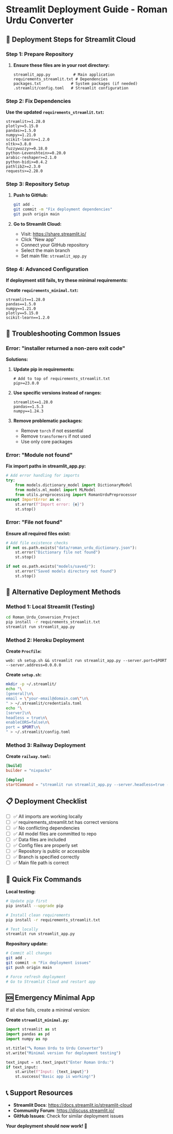 # Streamlit Deployment Guide - Roman Urdu Converter

## 🚀 **Deployment Steps for Streamlit Cloud**

### **Step 1: Prepare Repository**

1. **Ensure these files are in your root directory:**
   ```
   streamlit_app.py          # Main application
   requirements_streamlit.txt # Dependencies
   packages.txt             # System packages (if needed)
   .streamlit/config.toml   # Streamlit configuration
   ```

### **Step 2: Fix Dependencies**

**Use the updated `requirements_streamlit.txt`:**
```
streamlit>=1.28.0
plotly>=5.15.0
pandas>=1.5.0
numpy>=1.21.0
scikit-learn>=1.2.0
nltk>=3.8.0
fuzzywuzzy>=0.18.0
python-Levenshtein>=0.20.0
arabic-reshaper>=2.1.0
python-bidi>=0.4.2
pathlib2>=2.3.0
requests>=2.28.0
```

### **Step 3: Repository Setup**

1. **Push to GitHub:**
   ```bash
   git add .
   git commit -m "Fix deployment dependencies"
   git push origin main
   ```

2. **Go to Streamlit Cloud:**
   - Visit: https://share.streamlit.io/
   - Click "New app"
   - Connect your GitHub repository
   - Select the main branch
   - Set main file: `streamlit_app.py`

### **Step 4: Advanced Configuration**

**If deployment still fails, try these minimal requirements:**

**Create `requirements_minimal.txt`:**
```
streamlit==1.28.0
pandas==1.5.0
numpy==1.21.0
plotly==5.15.0
scikit-learn==1.2.0
```

## 🔧 **Troubleshooting Common Issues**

### **Error: "installer returned a non-zero exit code"**

**Solutions:**

1. **Update pip in requirements:**
   ```
   # Add to top of requirements_streamlit.txt
   pip>=23.0.0
   ```

2. **Use specific versions instead of ranges:**
   ```
   streamlit==1.28.0
   pandas==1.5.3
   numpy==1.24.3
   ```

3. **Remove problematic packages:**
   - Remove `torch` if not essential
   - Remove `transformers` if not used
   - Use only core packages

### **Error: "Module not found"**

**Fix import paths in streamlit_app.py:**
```python
# Add error handling for imports
try:
    from models.dictionary_model import DictionaryModel
    from models.ml_model import MLModel
    from utils.preprocessing import RomanUrduPreprocessor
except ImportError as e:
    st.error(f"Import error: {e}")
    st.stop()
```

### **Error: "File not found"**

**Ensure all required files exist:**
```python
# Add file existence checks
if not os.path.exists("data/roman_urdu_dictionary.json"):
    st.error("Dictionary file not found")
    st.stop()

if not os.path.exists("models/saved/"):
    st.error("Saved models directory not found")
    st.stop()
```

## 🔄 **Alternative Deployment Methods**

### **Method 1: Local Streamlit (Testing)**
```bash
cd Roman_Urdu_Conversion_Project
pip install -r requirements_streamlit.txt
streamlit run streamlit_app.py
```

### **Method 2: Heroku Deployment**

**Create `Procfile`:**
```
web: sh setup.sh && streamlit run streamlit_app.py --server.port=$PORT --server.address=0.0.0.0
```

**Create `setup.sh`:**
```bash
mkdir -p ~/.streamlit/
echo "\
[general]\n\
email = \"your-email@domain.com\"\n\
" > ~/.streamlit/credentials.toml
echo "\
[server]\n\
headless = true\n\
enableCORS=false\n\
port = $PORT\n\
" > ~/.streamlit/config.toml
```

### **Method 3: Railway Deployment**

**Create `railway.toml`:**
```toml
[build]
builder = "nixpacks"

[deploy]
startCommand = "streamlit run streamlit_app.py --server.headless=true --server.port=$PORT"
```

## 📋 **Deployment Checklist**

- [ ] ✅ All imports are working locally
- [ ] ✅ requirements_streamlit.txt has correct versions
- [ ] ✅ No conflicting dependencies
- [ ] ✅ All model files are committed to repo
- [ ] ✅ Data files are included
- [ ] ✅ Config files are properly set
- [ ] ✅ Repository is public or accessible
- [ ] ✅ Branch is specified correctly
- [ ] ✅ Main file path is correct

## 🎯 **Quick Fix Commands**

**Local testing:**
```bash
# Update pip first
pip install --upgrade pip

# Install clean requirements
pip install -r requirements_streamlit.txt

# Test locally
streamlit run streamlit_app.py
```

**Repository update:**
```bash
# Commit all changes
git add .
git commit -m "Fix deployment issues"
git push origin main

# Force refresh deployment
# Go to Streamlit Cloud and restart app
```

## 🆘 **Emergency Minimal App**

If all else fails, create a minimal version:

**Create `streamlit_minimal.py`:**
```python
import streamlit as st
import pandas as pd
import numpy as np

st.title("🔤 Roman Urdu to Urdu Converter")
st.write("Minimal version for deployment testing")

text_input = st.text_input("Enter Roman Urdu:")
if text_input:
    st.write(f"Input: {text_input}")
    st.success("Basic app is working!")
```

## 📞 **Support Resources**

- **Streamlit Docs**: https://docs.streamlit.io/streamlit-cloud
- **Community Forum**: https://discuss.streamlit.io/
- **GitHub Issues**: Check for similar deployment issues

**Your deployment should now work! 🚀**
